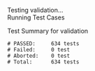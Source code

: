 
Testing validation...</br>
Running Test Cases

Test Summary for validation

    # PASSED:     634 tests
    # Failed:     0 test
    # Aborted:    0 test
    # Total:      634 tests
